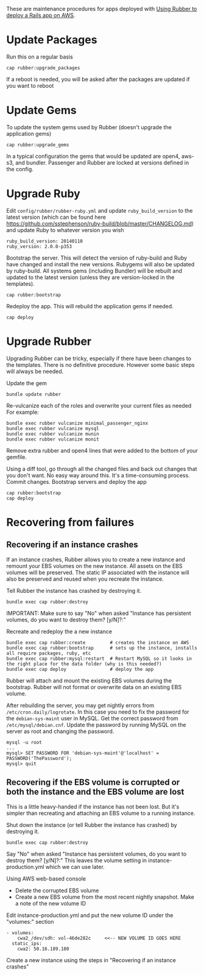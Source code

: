 These are maintenance procedures for apps deployed with [Using Rubber to deploy a Rails app on AWS](aws_deploy.md).  

# Update Packages

Run this on a regular basis

    cap rubber:upgrade_packages

If a reboot is needed, you will be asked after the packages are updated if you want to reboot

# Update Gems

To update the system gems used by Rubber (doesn't upgrade the application gems)

    cap rubber:upgrade_gems

In a typical configuration the gems that would be updated are open4, aws-s3, and bundler.
Passenger and Rubber are locked at versions defined in the config.

# Upgrade Ruby

Edit `config/rubber/rubber-ruby.yml` and update `ruby_build_version` to the latest version (which
can be found here <https://github.com/sstephenson/ruby-build/blob/master/CHANGELOG.md>) and update
Ruby to whatever version you wish

    ruby_build_version: 20140110
    ruby_version: 2.0.0-p353

Bootstrap the server. This will detect the version of ruby-build and Ruby have changed and install
the new versions. Rubygems will also be updated by ruby-build. All systems gems (including Bundler)
will be rebuilt and updated to the latest version (unless they are version-locked in the templates).

    cap rubber:bootstrap

Redeploy the app. This will rebuild the application gems if needed.

    cap deploy

# Upgrade Rubber

Upgrading Rubber can be tricky, especially if there have been changes to the templates. There
is no definitive procedure. However some basic steps will always be needed.

Update the gem

    bundle update rubber

Re-vulcanize each of the roles and overwrite your current files as needed For example:

    bundle exec rubber vulcanize minimal_passenger_nginx
    bundle exec rubber vulcanize mysql
    bundle exec rubber vulcanize munin
    bundle exec rubber vulcanize monit

Remove extra rubber and open4 lines that were added to the bottom of your gemfile.

Using a diff tool, go through all the changed files and back out changes that you don't want.
No easy way around this. It's a time-consuming process. Commit changes. Bootstrap servers and
deploy the app

    cap rubber:bootstrap
    cap deploy

# Recovering from failures

## Recovering if an instance crashes

If an instance crashes, Rubber allows you to create a new instance and remount your EBS volumes on the new
instance. All assets on the EBS volumes will be preserved. The static IP associated with the instance will
also be preserved and reused when you recreate the instance.

Tell Rubber the instance has crashed by destroying it.

    bundle exec cap rubber:destroy
    
IMPORTANT: Make sure to say "No" when asked "Instance has persistent volumes, do you want to destroy them? [y/N]?:"    
    
Recreate and redeploy the a new instance

    bundle exec cap rubber:create         # creates the instance on AWS
    bundle exec cap rubber:bootstrap      # sets up the instance, installs all require packages, ruby, etc
    bundle exec cap rubber:mysql:restart  # Restart MySQL so it looks in the right place for the data folder (why is this needed?)
    bundle exec cap deploy                # deploy the app

Rubber will attach and mount the existing EBS volumes during the bootstrap. Rubber will not format or overwrite
data on an existing EBS volume.

After rebuilding the server, you may get nightly errors from `/etc/cron.daily/logrotate`. In this case you need
to fix the password for the `debian-sys-maint` user in MySQL. Get the correct password from `/etc/mysql/debian.cnf`.
Update the password by running MySQL on the server as root and changing the password.

    mysql -u root
    ...
    mysql> SET PASSWORD FOR 'debian-sys-maint'@'localhost' = PASSWORD('ThePassword');
    mysql> quit

## Recovering if the EBS volume is corrupted or both the instance and the EBS volume are lost

This is a little heavy-handed if the instance has not been lost. But it's simpler than recreating and
attaching an EBS volume to a running instance.

Shut down the instance (or tell Rubber the instance has crashed) by destroying it.

    bundle exec cap rubber:destroy

Say "No" when asked "Instance has persistent volumes, do you want to destroy them? [y/N]?:"
This leaves the volume setting in instance-production.yml which we can use later.

Using AWS web-based console

* Delete the corrupted EBS volume
* Create a new EBS volume from the most recent nightly snapshot. Make a note of the new volume ID

Edit instance-production.yml and put the new volume ID under the "volumes:" section

    - volumes: 
        cwa2_/dev/sdh: vol-46de282c     <<-- NEW VOLUME ID GOES HERE
      static_ips: 
        cwa2: 50.16.189.180

Create a new instance using the steps in "Recovering if an instance crashes"
